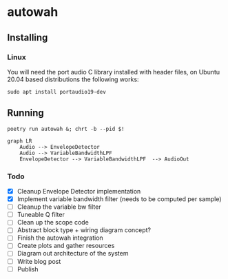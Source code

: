# autowah


## Installing

### Linux

You will need the port audio C library installed with header files, on Ubuntu 20.04 based distributions the following works:

```
sudo apt install portaudio19-dev
```

## Running 

```
poetry run autowah &; chrt -b --pid $!
```

```mermaid
graph LR
    Audio --> EnvelopeDetector
    Audio --> VariableBandwidthLPF
    EnvelopeDetector --> VariableBandwidthLPF  --> AudioOut
```

### Todo

- [x] Cleanup Envelope Detector implementation
- [x] Implement variable bandwidth filter (needs to be computed per sample)
- [ ] Cleanup the variable bw filter
- [ ] Tuneable Q filter
- [ ] Clean up the scope code
- [ ] Abstract block type + wiring diagram concept?
- [ ] Finish the autowah integration
- [ ] Create plots and gather resources
- [ ] Diagram out architecture of the system
- [ ] Write blog post
- [ ] Publish